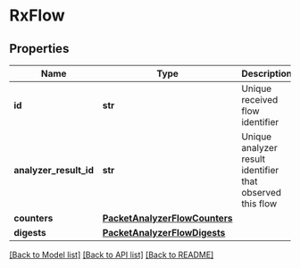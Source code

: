 # RxFlow

## Properties
Name | Type | Description | Notes
------------ | ------------- | ------------- | -------------
**id** | **str** | Unique received flow identifier | 
**analyzer_result_id** | **str** | Unique analyzer result identifier that observed this flow | 
**counters** | [**PacketAnalyzerFlowCounters**](PacketAnalyzerFlowCounters.md) |  | 
**digests** | [**PacketAnalyzerFlowDigests**](PacketAnalyzerFlowDigests.md) |  | 

[[Back to Model list]](../README.md#documentation-for-models) [[Back to API list]](../README.md#documentation-for-api-endpoints) [[Back to README]](../README.md)


